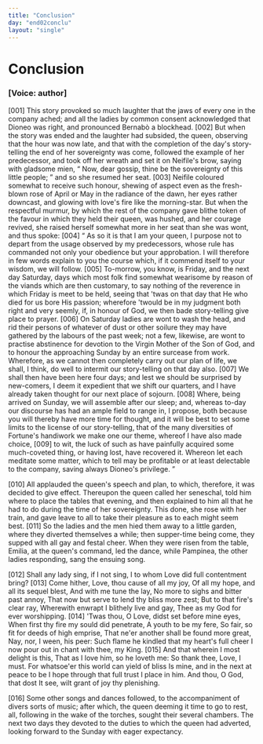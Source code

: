 ```yaml
---
title: "Conclusion"
day: "end02conclu"
layout: "single"
---
```

<div id="d02conclu" type="conclusion" who="author">
 <h1>
  Conclusion
 </h1>
 <p>
  <h3>
   [Voice: author]
  </h3>
 </p>
 <p>
  <a name="p02970001">
   [001]
  </a>
  This story provoked so much laughter that the jaws of every one
 in the company ached; and all the ladies by common consent
  acknowledged that Dioneo was right, and pronounced Bernab&ograve; a
 blockhead.
  <a name="p02970002">
   [002]
  </a>
  But when the story was ended and the laughter had
 subsided, the queen, observing that the hour was now late, and that
 with the completion of the day's story-telling the end of her
 sovereignty was come, followed the example of her predecessor, and
 took off her wreath and set it on Neifile's brow, saying with gladsome
 mien,
  <q direct="unspecified">
   Now, dear gossip, thine be the sovereignty of this little
	people;
  </q>
  and so she resumed her seat.
  <a name="p02970003">
   [003]
  </a>
  Neifile coloured somewhat
 to receive such honour, shewing of aspect even as the fresh-blown
 rose of April or May in the radiance of the dawn, her eyes rather
 downcast, and glowing with love's fire like the morning-star. But
 when the respectful murmur, by which the rest of the company gave
 blithe token of the favour in which they held their queen, was
 hushed, and her courage revived, she raised herself somewhat more
 in her seat than she was wont, and thus spoke:
  <a name="p02970004">
   [004]
  </a>
  <q direct="unspecified">
   As so it is that
 I am your queen, I purpose not to depart from the usage observed
 by my predecessors, whose rule has commanded not only your
 obedience but your approbation. I will therefore in few words
 explain to you the course which, if it commend itself to your
 wisdom, we will follow.
   <a name="p02970005">
    [005]
   </a>
   To-morrow, you know, is Friday, and the
 next day Saturday, days which most folk find somewhat wearisome
 by reason of the viands which are then customary, to say nothing of
 the reverence in which Friday is meet to be held, seeing that 'twas
 on that day that He who died for us bore His passion; wherefore
 'twould be in my judgment both right and very seemly, if, in honour
 of God, we then bade story-telling give place to prayer.
   <a name="p02970006">
    [006]
   </a>
   On
 Saturday ladies are wont to wash the head, and rid their persons of
 whatever of dust or other soilure they may have gathered by the
 labours of the past week; not a few, likewise, are wont to practise
 abstinence for devotion to the Virgin Mother of the Son of God,
 and to honour the approaching Sunday by an entire surcease from
 work. Wherefore, as we cannot then completely carry out our
 plan of life, we shall, I think, do well to intermit our story-telling
 on that day also.
   <a name="p02970007">
    [007]
   </a>
   We shall then have been here four days; and
 lest we should be surprised by new-comers, I deem it expedient that
 we shift our quarters, and I have already taken thought for our next
 place of sojourn.
   <a name="p02970008">
    [008]
   </a>
   Where, being arrived on Sunday, we will assemble
 after our sleep; and, whereas to-day our discourse has had an ample
   field to range in, I propose, both because you will thereby have more
 time for thought, and it will be best to set some limits to the license
 of our story-telling, that of the many diversities of Fortune's handiwork
 we make one our theme, whereof I have also made choice,
   <a name="p02970009">
    [009]
   </a>
   to
 wit, the luck of such as have painfully acquired some much-coveted
 thing, or having lost, have recovered it. Whereon let each meditate
 some matter, which to tell may be profitable or at least delectable to
 the company, saving always Dioneo's privilege.
  </q>
 </p>
 <p>
  <a name="p02970010">
   [010]
  </a>
  All applauded the queen's speech and plan, to which, therefore,
 it was decided to give effect. Thereupon the queen called her
 seneschal, told him where to place the tables that evening, and then
 explained to him all that he had to do during the time of her
 sovereignty. This done, she rose with her train, and gave leave to
 all to take their pleasure as to each might seem best.
  <a name="p02970011">
   [011]
  </a>
  So the ladies
 and the men hied them away to a little garden, where they diverted
 themselves a while; then supper-time being come, they supped with
 all gay and festal cheer. When they were risen from the table,
 Emilia, at the queen's command, led the dance, while Pampinea,
 the other ladies responding, sang the ensuing song.
 </p>
 <div3 type="song" who="pampinea">
  <lg>
   <a name="p02970012">
    [012]
   </a>
   <l>
    Shall any lady sing, if I not sing,
   </l>
   <l>
    I to whom Love did full contentment bring?
   </l>
  </lg>
  <lg>
   <a name="p02970013">
    [013]
   </a>
   <l>
    Come hither, Love, thou cause of all my joy,
   </l>
   <l>
    Of all my hope, and all its sequel blest,
   </l>
   <l>
    And with me tune the lay,
   </l>
   <l>
    No more to sighs and bitter past annoy,
   </l>
   <l>
    That now but serve to lend thy bliss more zest;
   </l>
   <l>
    But to that fire's clear ray,
   </l>
   <l>
    Wherewith enwrapt I blithely live and gay,
   </l>
   <l>
    Thee as my God for ever worshipping.
   </l>
  </lg>
  <lg>
   <a name="p02970014">
    [014]
   </a>
   <l>
    'Twas thou, O Love, didst set before mine eyes,
   </l>
   <l>
    When first thy fire my sould did penetrate,
   </l>
   <l>
    A youth to be my fere,
   </l>
   <l>
    So fair, so fit for deeds of high emprise,
   </l>
   <l>
    That ne'er another shall be found more great,
   </l>
   <l>
    Nay, nor, I ween, his peer:
   </l>
   <l>
    Such flame he kindled that my heart's full cheer
   </l>
   <l>
    I now pour out in chant with thee, my King.
   </l>
  </lg>
  <lg>
   <a name="p02970015">
    [015]
   </a>
   <l>
    And that wherein I most delight is this,
   </l>
   <l>
    That as I love him, so he loveth me:
   </l>
   <l>
    So thank thee, Love, I must.
   </l>
   <l>
    For whatsoe'er this world can yield of bliss
   </l>
   <l>
    Is mine, and in the next at peace to be
   </l>
   <l>
    I hope through that full trust
   </l>
   <l>
    I place in him. And thou, O God, that dost
   </l>
   <l>
    It see, wilt grant of joy thy plenishing.
   </l>
  </lg>
 </div3>
 <p>
  <a name="p02970016">
   [016]
  </a>
  Some other songs and dances followed, to the accompaniment
      of divers sorts of music; after which, the queen deeming it time to
      go to rest, all, following in the wake of the torches, sought their
      several chambers. The next two days they devoted to the duties
      to which the queen had adverted, looking forward to the Sunday
      with eager expectancy.
 </p>
</div>